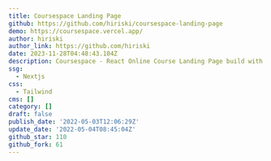 ```yaml
---
title: Coursespace Landing Page
github: https://github.com/hiriski/coursespace-landing-page
demo: https://coursespace.vercel.app/
author: hiriski
author_link: https://github.com/hiriski
date: 2023-11-28T04:48:43.104Z
description: Coursespace - React Online Course Landing Page build with NextJs & MUI 5
ssg:
  - Nextjs
css:
  - Tailwind
cms: []
category: []
draft: false
publish_date: '2022-05-03T12:06:29Z'
update_date: '2022-05-04T08:45:04Z'
github_star: 110
github_fork: 61
---
```


